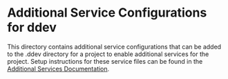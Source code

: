 # Additional Service Configurations for ddev

This directory contains additional service configurations that can be added to the .ddev directory for a project to enable additional services for the project. Setup instructions for these service files can be found in the [Additional Services Documentation](https://ddev.readthedocs.io/en/stable/users/extend/additional-services/).
